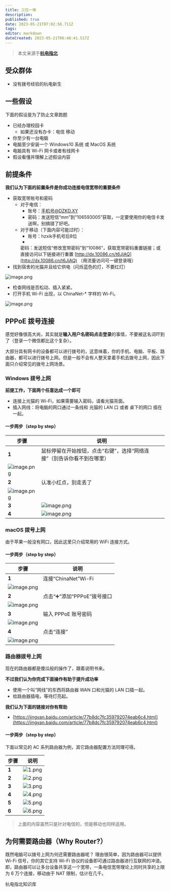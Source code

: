```yaml
---
title: 三位一体
description:
published: true
date: 2023-05-21T07:02:58.711Z
tags:
editor: markdown
dateCreated: 2023-05-21T06:48:41.517Z
---
```


> 本文来源于[**杭电指北**](https://www.yuque.com/hduer/guide)

## 受众群体

- 没有拨号经验的杭电新生

## 一些假设

下面的假设是为了防止文章跑题

- 已经办理校园卡
    - 如果还没有办卡：电信 移动
- 你至少有一台电脑
- 电脑至少安装一个 Windows10 系统 或 MacOS 系统
- 电脑具有 Wi-Fi 网卡或者有线网卡
- 假设看懂并理解上述假设内容

## 前提条件

**我们认为下面的前置条件是你成功连接电信宽带的重要条件**

- 获取宽带账号和密码
    - 对于电信：
        - 账号：手机号@DZKD.XY
        - 密码：发送短信“mm”到“106593005”获取，一定要使用你的电信卡发送啊，别搞错了好吧。
    - 对于移动（下面内容可能过时）：
        - 账号：hzxik手机号后8位
        -
        密码：发送短信“修改宽带密码”到“10086”，获取宽带密码重置链接；或直接访问以下链接进行重置 [http://dx.10086.cn/t6JjAQ](http://dx.10086.cn/t6JjAQ)
        （用流量访问可一键登录哦）
- 找到宿舍的光猫并且给它供电（闪烁蓝色的灯，不要红灯）

![image.png](https://cdn.nlark.com/yuque/0/2021/png/2596791/1628091639589-8adedaf9-cefa-442c-b8d0-ff7081d8e8dd.png#clientId=u29cdffd0-91fd-4&from=paste&height=390&id=u95ffba0a&originHeight=780&originWidth=1242&originalType=binary&ratio=1&rotation=0&showTitle=false&size=1910804&status=done&style=none&taskId=u482fe199-d419-458d-af40-00c8aa94cd4&title=&width=621)

- 检查网线是否松动、插入紧紧。
- 打开手机 Wi-Fi 出现，以 ChinaNet-* 字样的 Wi-Fi。

![image.png](https://cdn.nlark.com/yuque/0/2021/png/2596791/1628091774019-e159c759-390d-43fa-958e-85612bd03894.png#clientId=u29cdffd0-91fd-4&from=paste&height=61&id=ub6b4a2ab&originHeight=122&originWidth=568&originalType=binary&ratio=1&rotation=0&showTitle=false&size=20499&status=done&style=none&taskId=u94f80f1b-1f65-4cf6-b919-9797dbdfdce&title=&width=284)

## PPPoE 拨号连接

感觉好像很高大尚，其实就是**输入用户名密码点击登录**的事情，不要被这名词吓到了（登录一个微信都比这个复杂）。

大部分具有网卡的设备都可以进行拨号的，这意味着，你的手机、电脑、平板、路由器，都可以进行拨号上网。但是一般不会有人整天拿着手机去拨号上网，因此下面只介绍常见的拨号上网场景。

### Windows 拨号上网

**前提工作，下面两个任意达成一个即可**

- 连接上光猫的 Wi-Fi，如果需要输入密码，请看光猫背面。
- 插入网线：将电脑的网口通过一条线和 光猫的 LAN 口 或者 桌下的网口 插在一起。

#### 一步两步（step by step）

| **步骤**                                                                                                                                                                                                                                                                                                                                                                  | **说明**                                                                                                                                                                                                                                                                                                                                                                  |
|-------------------------------------------------------------------------------------------------------------------------------------------------------------------------------------------------------------------------------------------------------------------------------------------------------------------------------------------------------------------------|-------------------------------------------------------------------------------------------------------------------------------------------------------------------------------------------------------------------------------------------------------------------------------------------------------------------------------------------------------------------------|
| **1**                                                                                                                                                                                                                                                                                                                                                                   | 鼠标停留在开始按钮，点击“右键”，选择“网络连接”（别告诉你看不到在哪里）                                                                                                                                                                                                                                                                                                                                   
 ![image.png](https://cdn.nlark.com/yuque/0/2021/png/2596791/1628092868288-50f64f7e-c13e-4655-8916-b97c94ff58ca.png#clientId=uc2ee3588-2d47-4&from=paste&height=221&id=FVkSZ&originHeight=627&originWidth=425&originalType=binary&ratio=1&rotation=0&showTitle=false&size=36711&status=done&style=stroke&taskId=u71baf613-5277-46c2-862c-9937264dfb1&title=&width=149.5) |
| **2**                                                                                                                                                                                                                                                                                                                                                                   | 认准小红点，别走丢了                                                                                                                                                                                                                                                                                                                                                              
 ![image.png](https://cdn.nlark.com/yuque/0/2021/png/2596791/1628092959548-3bca75fb-8716-44e4-9d0f-fc1b4f73b291.png#clientId=uc2ee3588-2d47-4&from=paste&height=330&id=LkXM2&originHeight=659&originWidth=1216&originalType=binary&ratio=1&rotation=0&showTitle=false&size=90425&status=done&style=none&taskId=u438bdfe6-00f0-42ea-b227-e7b05433835&title=&width=608)    |
| **3**                                                                                                                                                                                                                                                                                                                                                                   | ![image.png](https://cdn.nlark.com/yuque/0/2021/png/2596791/1628093016969-ec442def-c18e-497a-9744-abb840abe4dd.png#clientId=uc2ee3588-2d47-4&from=paste&height=250&id=a2Uzo&originHeight=499&originWidth=628&originalType=binary&ratio=1&rotation=0&showTitle=false&size=27443&status=done&style=none&taskId=uc90113c4-b546-497b-bb02-5dfad0cd2d9&title=&width=314)     |
| **4**                                                                                                                                                                                                                                                                                                                                                                   | ![image.png](https://cdn.nlark.com/yuque/0/2021/png/2596791/1628093384895-e83ffd97-4160-4776-9eb8-d2187c75999f.png#clientId=uc2ee3588-2d47-4&from=paste&height=250&id=u498201e9&originHeight=499&originWidth=628&originalType=binary&ratio=1&rotation=0&showTitle=false&size=35130&status=done&style=none&taskId=ud45400e2-af98-4635-80d0-6faf015039b&title=&width=314) |

### macOS 拨号上网

由于苹果一般没有网口，因此这里只介绍常用的 WiFi 连接方式。

#### 一步两步（step by step）

| **步骤**                                                                                                                                                                                                                                                                                                                                                                     | **说明**             |
|----------------------------------------------------------------------------------------------------------------------------------------------------------------------------------------------------------------------------------------------------------------------------------------------------------------------------------------------------------------------------|--------------------|
| **1**                                                                                                                                                                                                                                                                                                                                                                      | 连接“ChinaNet”Wi-Fi  
 ![image.png](https://cdn.nlark.com/yuque/0/2021/png/2596791/1630931741926-d4a1bc34-1a6d-4d30-b735-2b4cb4495d90.png#clientId=u9f8b7ee2-6003-4&from=paste&height=269&id=u9858a739&originHeight=538&originWidth=816&originalType=binary&ratio=1&rotation=0&showTitle=false&size=153790&status=done&style=none&taskId=u18508631-c4cf-4292-a8c3-428db09e927&title=&width=408)   |
| **2**                                                                                                                                                                                                                                                                                                                                                                      | 点击“➕”添加“PPPoE”拨号接口 
 ![image.png](https://cdn.nlark.com/yuque/0/2021/png/2596791/1630931785517-df2bb6a0-80c1-4413-86a6-fb6c36e7fcf3.png#clientId=u9f8b7ee2-6003-4&from=paste&height=182&id=ud0badcd6&originHeight=364&originWidth=820&originalType=binary&ratio=1&rotation=0&showTitle=false&size=36857&status=done&style=none&taskId=u9097338a-7e63-47f2-aff1-cfac41e852f&title=&width=410)    |
| **3**                                                                                                                                                                                                                                                                                                                                                                      | 输入 PPPoE 账号密码      
 ![image.png](https://cdn.nlark.com/yuque/0/2021/png/2596791/1630932118102-770ac0ce-b13c-4ac8-a045-25fb8f5c6672.png#clientId=uc4ccfda7-4a97-4&from=paste&height=327&id=u87cffe2e&originHeight=653&originWidth=980&originalType=binary&ratio=1&rotation=0&showTitle=false&size=271459&status=done&style=none&taskId=u69407659-9764-4245-89b0-2f0482114d1&title=&width=490)   |
| **4**                                                                                                                                                                                                                                                                                                                                                                      | 点击“连接”             
 ![image.png](https://cdn.nlark.com/yuque/0/2021/png/2596791/1630932167379-84689e3f-3bcf-4c08-8665-f51e1ee40609.png#clientId=uc4ccfda7-4a97-4&from=paste&height=373&id=u6717799e&originHeight=745&originWidth=911&originalType=binary&ratio=1&rotation=0&showTitle=false&size=335416&status=done&style=none&taskId=uea956a1b-f09e-4fcd-bcfa-504a1bf170e&title=&width=455.5) |

### 路由器拨号上网

现在的路由器都是傻瓜般的操作了，跟着说明书来。

**不过我们认为你完成下面操作有助于提升成功率**

- 使用一个叫“网线”的东西将路由器 WAN 口和光猫的 LAN 口插一起。
- 给路由器插电，等待灯亮起。

**我们认为下面的链接对你有帮助**

- [https://jingyan.baidu.com/article/77b8dc7fc359792074eab6c4.html](https://jingyan.baidu.com/article/77b8dc7fc359792074eab6c4.html)

#### 一步两步（step by step）

下面以常见的 AC 系列路由器为例，其它路由器配置方法同理可得。

| **步骤** | **说明**                                                                                                                                                                                                                                                                                                                                                                  |
|--------|-------------------------------------------------------------------------------------------------------------------------------------------------------------------------------------------------------------------------------------------------------------------------------------------------------------------------------------------------------------------------|
| **1**  | ![1.png](https://cdn.nlark.com/yuque/0/2021/png/2596791/1628170413738-c3109fe9-2731-4c4e-b33a-99e136df0746.png#clientId=u25ddd8b3-d20e-4&from=drop&id=u0f4ca58f&originHeight=933&originWidth=910&originalType=binary&ratio=1&rotation=0&showTitle=false&size=207078&status=done&style=none&taskId=u533dc6a3-98ee-4290-81de-501996dac71&title=)                          |
| **2**  | ![2.png](https://cdn.nlark.com/yuque/0/2021/png/2596791/1628170420446-45939cb3-41a1-4047-b755-ecc636c28e34.png#clientId=u25ddd8b3-d20e-4&from=drop&id=LPHkq&originHeight=704&originWidth=1040&originalType=binary&ratio=1&rotation=0&showTitle=false&size=211162&status=done&style=none&taskId=u55e5ebcf-9883-4065-b5d9-b5607076d2f&title=)                             |
| **3**  | ![3.png](https://cdn.nlark.com/yuque/0/2021/png/2596791/1628170428140-59917bae-709f-4c99-ac4f-f2d747bdf534.png#clientId=u25ddd8b3-d20e-4&from=paste&height=322&id=ucf8c4e20&originHeight=644&originWidth=1047&originalType=binary&ratio=1&rotation=0&showTitle=false&size=167518&status=done&style=none&taskId=u8779bdde-4d9b-4f6d-8253-c58d69ac5ad&title=&width=523.5) |
| **4**  | ![4.png](https://cdn.nlark.com/yuque/0/2021/png/2596791/1628170431561-940a5b20-b213-477d-846c-280a93a08519.png#clientId=u25ddd8b3-d20e-4&from=paste&height=199&id=uca0e0d63&originHeight=397&originWidth=1050&originalType=binary&ratio=1&rotation=0&showTitle=false&size=82781&status=done&style=none&taskId=u5d1421f1-25d6-4c4e-9d3f-c1b716e3f5a&title=&width=525)    |
| **5**  | ![5.png](https://cdn.nlark.com/yuque/0/2021/png/2596791/1628170436215-fedd096e-57fb-4774-986d-b2eb2f6046a3.png#clientId=u25ddd8b3-d20e-4&from=paste&height=253&id=uc465baf8&originHeight=506&originWidth=1050&originalType=binary&ratio=1&rotation=0&showTitle=false&size=133426&status=done&style=none&taskId=u855b5aad-14b4-4b55-8a3e-6ff40e514ad&title=&width=525)   |
| **6**  | ![6.png](https://cdn.nlark.com/yuque/0/2021/png/2596791/1628170439917-bb5c7a55-470f-4e0c-9f61-e618eeb2005e.png#clientId=u25ddd8b3-d20e-4&from=paste&height=510&id=u5d06458b&originHeight=1020&originWidth=1054&originalType=binary&ratio=1&rotation=0&showTitle=false&size=254610&status=done&style=none&taskId=ue0c84a29-4658-41d4-8b2a-3f9248a7ceb&title=&width=527)  |

> 上面的内容虽然只是针对电信的，但是移动也同样适用。

## 为何需要路由器（Why Router?）

既然电脑可以拨号上网为何还需要路由器呢？
理由很简单，因为路由器可以提供 Wi-Fi 信号，你的其它支持 Wi-Fi 协议的设备即可通过路由器进行互联网的冲浪。即，路由器可以让多台设备共享这一个宽带，一条电信宽带理论上同时共享的上限为
6 万个连接，移动由于 NAT 限制，估计在几千。

杭电指北知识库

